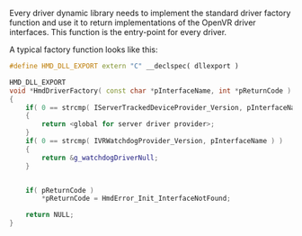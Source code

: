 Every driver dynamic library needs to implement the standard driver factory function and use it to return implementations of the OpenVR driver interfaces. This function is the entry-point for every driver.

A typical factory function looks like this:

```cpp
#define HMD_DLL_EXPORT extern "C" __declspec( dllexport )

HMD_DLL_EXPORT 
void *HmdDriverFactory( const char *pInterfaceName, int *pReturnCode )
{
	if( 0 == strcmp( IServerTrackedDeviceProvider_Version, pInterfaceName ) )
	{
		return <global for server driver provider>;
	}
	if( 0 == strcmp( IVRWatchdogProvider_Version, pInterfaceName ) )
	{
		return &g_watchdogDriverNull;
	}


	if( pReturnCode )
		*pReturnCode = HmdError_Init_InterfaceNotFound;

	return NULL;
}
```